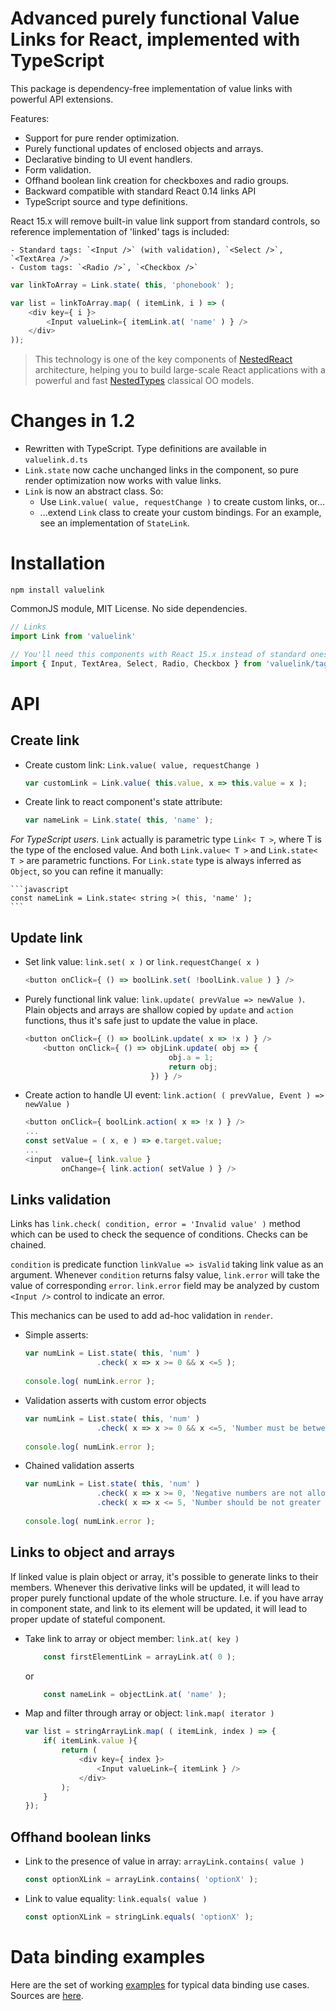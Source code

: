 # Advanced purely functional Value Links for React, implemented with TypeScript

This package is dependency-free implementation of value links with powerful API extensions.

Features:
- Support for pure render optimization.
- Purely functional updates of enclosed objects and arrays.
- Declarative binding to UI event handlers.
- Form validation.
- Offhand boolean link creation for checkboxes and radio groups.
- Backward compatible with standard React 0.14 links API
- TypeScript source and type definitions.

React 15.x will remove built-in value link support from standard controls,
so reference implementation of 'linked' tags is included:

    - Standard tags: `<Input />` (with validation), `<Select />`, `<TextArea />`
    - Custom tags: `<Radio />`, `<Checkbox />`

```javascript
var linkToArray = Link.state( this, 'phonebook' );

var list = linkToArray.map( ( itemLink, i ) => (
    <div key={ i }>
        <Input valueLink={ itemLink.at( 'name' ) } />            
    </div>
));
```    

> This technology is one of the key components of [NestedReact](https://github.com/Volicon/NestedReact) architecture, 
> helping you to build large-scale React applications with a powerful and fast [NestedTypes](https://github.com/Volicon/NestedTypes/)
> classical OO models.

# Changes in 1.2

- Rewritten with TypeScript. Type definitions are available in `valuelink.d.ts`
- `Link.state` now cache unchanged links in the component, so pure render optimization now works with value links.
- `Link` is now an abstract class. So:
    - Use `Link.value( value, requestChange )` to create custom links, or...
    - ...extend `Link` class to create your custom bindings. For an example, see an implementation of `StateLink`.   

# Installation

`npm install valuelink`

CommonJS module, MIT License. No side dependencies.

```javascript
// Links
import Link from 'valuelink'

// You'll need this components with React 15.x instead of standard ones.
import { Input, TextArea, Select, Radio, Checkbox } from 'valuelink/tags.jsx'
```

# API 

## Create link

- Create custom link: `Link.value( value, requestChange )`

    ```javascript
    var customLink = Link.value( this.value, x => this.value = x );
    ```

- Create link to react component's state attribute:

    ```javascript
    var nameLink = Link.state( this, 'name' );
    ```
    
*For TypeScript users*. `Link` actually is parametric type `Link< T >`, where T is the type of the enclosed value.
And both `Link.value< T >` and `Link.state< T >` are parametric functions. For `Link.state` type is always inferred
as `Object`, so you can refine it manually:

    ```javascript
    const nameLink = Link.state< string >( this, 'name' );
    ```
    
## Update link
 
- Set link value: `link.set( x )` or `link.requestChange( x )` 

    ```javascript
    <button onClick={ () => boolLink.set( !boolLink.value ) } />
    ```

- Purely functional link value: `link.update( prevValue => newValue )`.
        Plain objects and arrays are shallow copied by `update` and `action` functions,
        thus it's safe just to update the value in place.   

    ```javascript
    <button onClick={ () => boolLink.update( x => !x ) } />
        <button onClick={ () => objLink.update( obj => {
                                    obj.a = 1;
                                    return obj;
                                }) } />

    ```

- Create action to handle UI event: `link.action( ( prevValue, Event ) => newValue )`

    ```javascript
    <button onClick={ boolLink.action( x => !x ) } />
    ...
    const setValue = ( x, e ) => e.target.value;
    ...
    <input  value={ link.value }
            onChange={ link.action( setValue ) } />
    ```

## Links validation

Links has `link.check( condition, error = 'Invalid value' )` method which can be used to
check the sequence of conditions. Checks can be chained. 

`condition` is predicate function `linkValue => isValid` taking link value as an argument.
Whenever `condition` returns falsy value, `link.error` will take the value of corresponding `error`. 
`link.error` field may be analyzed by custom `<Input />` control to indicate an error. 

This mechanics can be used to add ad-hoc validation in `render`. 

- Simple asserts:

    ```javascript
    var numLink = List.state( this, 'num' )
                    .check( x => x >= 0 && x <=5 );
                    
    console.log( numLink.error );                    
    ```
    
- Validation asserts with custom error objects
    ```javascript
    var numLink = List.state( this, 'num' )
                    .check( x => x >= 0 && x <=5, 'Number must be between 0 and 5' );
                    
    console.log( numLink.error );                    
    ```

- Chained validation asserts
    ```javascript
    var numLink = List.state( this, 'num' )
                    .check( x => x >= 0, 'Negative numbers are not allowed' )
                    .check( x => x <= 5, 'Number should be not greater than 5' );
                    
    console.log( numLink.error );                    
    ```

## Links to object and arrays      

If linked value is plain object or array, it's possible to generate
  links to their members. Whenever this derivative links will be
  updated, it will lead to proper purely functional update of the
  whole structure. I.e. if you have array in component state,
    and link to its element will be updated, it will lead to proper
    update of stateful component.

- Take link to array or object member: `link.at( key )`
    ```javascript
        const firstElementLink = arrayLink.at( 0 );
    ``` 
    or
    ```javascript
        const nameLink = objectLink.at( 'name' );
    ``` 

- Map and filter through array or object: `link.map( iterator )` 
    ```javascript
    var list = stringArrayLink.map( ( itemLink, index ) => {
        if( itemLink.value ){        
            return (
                <div key={ index }>
                    <Input valueLink={ itemLink } />            
                </div>
            );
        }
    });
    ```
    
## Offhand boolean links

- Link to the presence of value in array: `arrayLink.contains( value )`
    ```javascript
    const optionXLink = arrayLink.contains( 'optionX' );
    ```

- Link to value equality: `link.equals( value )`
    ```javascript
    const optionXLink = stringLink.equals( 'optionX' );
    ```

# Data binding examples

Here are the set of working [examples](/index.html) for typical data binding use cases.
Sources are [here](/example/main.jsx).
